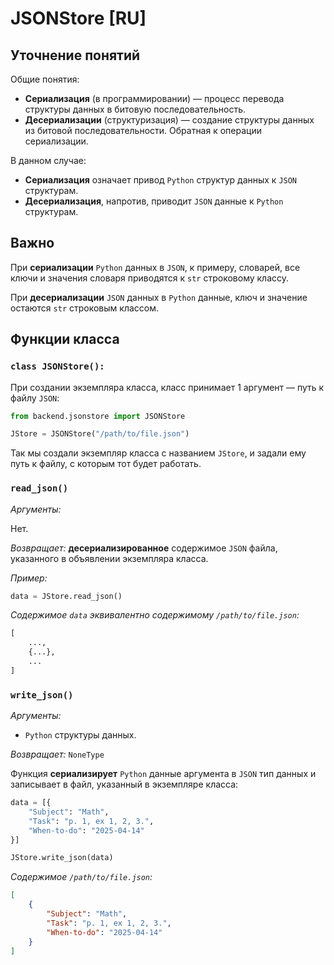 # JSONStore [RU]

## Уточнение понятий

Общие понятия:

- **Сериализация** (в программировании) — процесс перевода структуры данных в битовую последовательность.
- **Десериализации** (структуризация) — создание структуры данных из битовой последовательности. Обратная к операции сериализации.

В данном случае:

- **Сериализация** означает привод `Python` структур данных к `JSON` структурам.
- **Десериализация**, напротив, приводит `JSON` данные к `Python` структурам.

## Важно

При **сериализации** `Python` данных в `JSON`, к примеру, словарей, все ключи и значения словаря приводятся к `str` строковому классу. 

При **десериализации** `JSON` данных в `Python` данные, ключ и значение остаются `str` строковым классом.

## Функции класса

### `class JSONStore():`

При создании экземпляра класса, класс принимает 1 аргумент — путь к файлу `JSON`:

```py
from backend.jsonstore import JSONStore

JStore = JSONStore("/path/to/file.json")
```

Так мы создали экземпляр класса с названием `JStore`, и задали ему путь к файлу, с которым тот будет работать.

### `read_json()`

*Аргументы:*

Нет.

*Возвращает:* **десериализированное** содержимое `JSON` файла, указанного в объявлении экземпляра класса.

*Пример:*

```py
data = JStore.read_json()
```

*Содержимое `data` эквивалентно содержимому `/path/to/file.json`:*

```py
[
    ...,
    {...},
    ...
]
```

### `write_json()`

*Аргументы:*

- `Python` структуры данных.

*Возвращает:* `NoneType`

Функция **сериализирует** `Python` данные аргумента в `JSON` тип данных и записывает в файл, указанный в экземпляре класса:

```py
data = [{
    "Subject": "Math",
    "Task": "p. 1, ex 1, 2, 3.",
    "When-to-do": "2025-04-14"
}]

JStore.write_json(data)
```

*Содержимое `/path/to/file.json`:*

```json
[
    {
        "Subject": "Math",
        "Task": "p. 1, ex 1, 2, 3.",
        "When-to-do": "2025-04-14"
    }
]
```